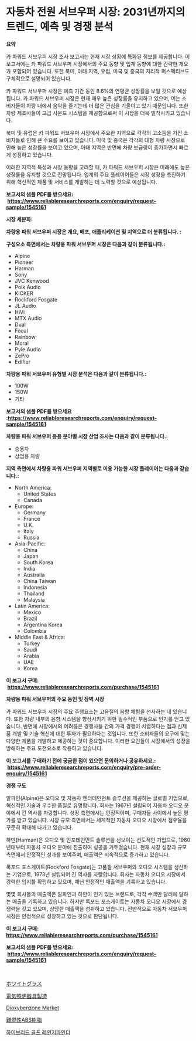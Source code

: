 <p><h1>자동차 전원 서브우퍼 시장: 2031년까지의 트렌드, 예측 및 경쟁 분석</h1></p><p><strong>요약</strong></p>
<p><p>카 파워드 서브우퍼 시장 조사 보고서는 현재 시장 상황에 특화된 정보를 제공합니다. 이 보고서에는 카 파워드 서브우퍼 시장에서의 주요 동향 및 업계 동향에 대한 간략한 개요가 포함되어 있습니다. 또한 북미, 아태 지역, 유럽, 미국 및 중국의 지리적 퍼스펙티브도 구체적으로 설명되어 있습니다.</p><p>카 파워드 서브우퍼 시장은 예측 기간 동안 8.6%의 연평균 성장률을 보일 것으로 예상됩니다. 카 파워드 서브우퍼 시장은 현재 매우 높은 성장률을 유지하고 있으며, 이는 소비자들이 차량 내에서 음악을 즐기는데 더 많은 관심을 기울이고 있기 때문입니다. 또한 차량 제조사들이 고급 사운드 시스템을 제공함으로써 이 시장을 더욱 밀착시키고 있습니다.</p><p>북미 및 유럽은 카 파워드 서브우퍼 시장에서 주요한 지역으로 각각의 고소듬을 가진 소비자들로 인해 큰 수요를 보이고 있습니다. 미국 및 중국은 각각의 대형 차량 시장으로 인해 높은 성장률을 보이고 있으며, 아태 지역은 반면에 차량 보급량이 증가하면서 빠르게 성장하고 있습니다.</p><p>이러한 지역적 특성과 시장 동향을 고려할 때, 카 파워드 서브우퍼 시장은 미래에도 높은 성장률을 유지할 것으로 전망됩니다. 업계의 주요 플레이어들은 시장 성장을 촉진하기 위해 혁신적인 제품 및 서비스를 개발하는 데 노력할 것으로 예상됩니다.</p></p>
<p><strong>보고서의 샘플 PDF를 받으세요: &nbsp;<a href="https://www.reliableresearchreports.com/enquiry/request-sample/1545161">https://www.reliableresearchreports.com/enquiry/request-sample/1545161</a></strong></p>
<p><strong>시장 세분화:</strong></p>
<p><strong> 차량용 파워 서브우퍼 시장은 개요, 배포, 애플리케이션 및 지역으로 더 분류됩니다. :</strong></p>
<p><strong>구성요소 측면에서는 차량용 파워 서브우퍼 시장은 다음과 같이 분류됩니다.:</strong></p>
<p><ul><li>Alpine</li><li>Pioneer</li><li>Harman</li><li>Sony</li><li>JVC Kenwood</li><li>Polk Audio</li><li>KICKER</li><li>Rockford Fosgate</li><li>JL Audio</li><li>HiVi</li><li>MTX Audio</li><li>Dual</li><li>Focal</li><li>Rainbow</li><li>Moral</li><li>Pyle Audio</li><li>ZePro</li><li>Edifier</li></ul></p>
<p><strong> 차량용 파워 서브우퍼 유형별 시장 분석은 다음과 같이 분류됩니다.:</strong></p>
<p><ul><li>100W</li><li>150W</li><li>기타</li></ul></p>
<p><strong>보고서의 샘플 PDF를 받으세요 :<a href="https://www.reliableresearchreports.com/enquiry/request-sample/1545161">https://www.reliableresearchreports.com/enquiry/request-sample/1545161</a></strong></p>
<p><strong> 차량용 파워 서브우퍼 응용 분야별 시장 산업 조사는 다음과 같이 분류됩니다.:</strong></p>
<p><ul><li>승용차</li><li>상업용 차량</li></ul></p>
<p><strong>지역 측면에서 차량용 파워 서브우퍼 지역별로 이용 가능한 시장 플레이어는 다음과 같습니다.:</strong></p>
<p><ul>
    <li>
        North America:
        <ul>
            <li>United States</li>
            <li>Canada</li>
        </ul>
    </li>
    <li>
        Europe:
        <ul>
            <li>Germany</li>
            <li>France</li>
            <li>U.K.</li>
            <li>Italy</li>
            <li>Russia</li>
        </ul>
    </li>
    <li>
        Asia-Pacific:
        <ul>
            <li>China</li>
            <li>Japan</li>
            <li>South Korea</li>
            <li>India</li>
            <li>Australia</li>
            <li>China Taiwan</li>
            <li>Indonesia</li>
            <li>Thailand</li>
            <li>Malaysia</li>
        </ul>
    </li>
    <li>
        Latin America:
        <ul>
            <li>Mexico</li>
            <li>Brazil</li>
            <li>Argentina Korea</li>
            <li>Colombia</li>
        </ul>
    </li>
    <li>
        Middle East & Africa:
        <ul>
            <li>Turkey</li>
            <li>Saudi</li>
            <li>Arabia</li>
            <li>UAE</li>
            <li>Korea</li>
        </ul>
    </li>
    </ul></p>
<p><strong>이 보고서 구매: &nbsp;<a href="https://www.reliableresearchreports.com/purchase/1545161">https://www.reliableresearchreports.com/purchase/1545161</a></strong></p>
<p><strong>차량용 파워 서브우퍼의 주요 동인 및 장벽 시장</strong></p>
<p><p>카 파워드 서브우퍼 시장의 주요 주행요소는 고음질의 음향 체험을 선사하는 데 있습니다. 또한 차량 내부의 음향 시스템을 향상시키기 위한 필수적인 부품으로 인기를 얻고 있습니다. 반면에 시장에서의 어려움은 경쟁사들 간의 가격 경쟁이 치열하다는 점과 신제품 개발 및 기술 혁신에 대한 투자가 필요하다는 것입니다. 또한 소비자들의 요구에 맞는 다양한 제품을 개발하고 제공하는 것이 중요합니다. 이러한 요인들이 시장에서의 성장을 방해하는 주요 도전요소로 작용하고 있습니다.</p></p>
<p><strong>이 보고서를 구매하기 전에 궁금한 점이 있으면 문의하거나 공유하세요.: &nbsp;<a href="https://www.reliableresearchreports.com/enquiry/pre-order-enquiry/1545161">https://www.reliableresearchreports.com/enquiry/pre-order-enquiry/1545161</a></strong></p>
<p><strong>경쟁 구도</strong></p>
<p><p>알파인(Alpine)은 오디오 및 자동차 엔터테인먼트 솔루션을 제공하는 글로벌 기업으로, 혁신적인 기술과 우수한 품질로 유명합니다. 회사는 1967년 설립되어 자동차 오디오 분야에서 긴 역사를 자랑합니다. 성장 측면에서는 안정적이며, 구매자들 사이에서 높은 평가를 받고 있습니다. 시장 규모 측면에서는 세계적인 자동차 오디오 시장에서 점유율을 꾸준히 확대해 나가고 있습니다.</p><p>하만(Harman)은 오디오 및 인포테인먼트 솔루션을 선보이는 선도적인 기업으로, 1980년대부터 자동차 오디오 분야에 진출하여 성공을 거두었습니다. 현재 시장 성장과 규모 측면에서 안정적인 성과를 보여주며, 매출액은 지속적으로 증가하고 있습니다.</p><p>록포드 포스게이트(Rockford Fosgate)는 고품질 서브우퍼와 오디오 시스템을 생산하는 기업으로, 1973년 설립되어 긴 역사를 자랑합니다. 회사는 자동차 오디오 시장에서 강력한 입지를 확립하고 있으며, 매년 안정적인 매출액을 기록하고 있습니다.</p><p>몇몇 회사들의 매출액은 알파인과 하만이 인기 있는 브랜드로, 각각 수백만 달러에 달하는 매출을 기록하고 있습니다. 하지만 록포드 포스게이트는 자동차 오디오 시장에서 경쟁력을 갖고 있으며, 상당한 매출액을 성취하고 있습니다. 전반적으로 자동차 서브우퍼 시장은 안정적으로 성장하고 있는 것으로 판단됩니다.</p></p>
<p><strong>이 보고서 구매: &nbsp; <a href="https://www.reliableresearchreports.com/purchase/1545161">https://www.reliableresearchreports.com/purchase/1545161</a></strong></p>
<p><strong>보고서의 샘플 PDF를 받으세요: &nbsp;<a href="https://www.reliableresearchreports.com/enquiry/request-sample/1545161">https://www.reliableresearchreports.com/enquiry/request-sample/1545161</a></strong><strong></strong></p>
<p>&nbsp;</p>
<p><p><a href="https://medium.com/@charm854/%E3%83%9B%E3%83%AF%E3%82%A4%E3%83%88%E3%82%B0%E3%83%A9%E3%82%B9%E5%B8%82%E5%A0%B4%E3%83%AC%E3%83%9D%E3%83%BC%E3%83%88%E3%81%AF-%E3%81%93%E3%81%AE%E5%B8%82%E5%A0%B4%E3%81%AE%E6%9C%80%E6%96%B0%E3%83%88%E3%83%AC%E3%83%B3%E3%83%89%E3%81%A8%E6%88%90%E9%95%B7%E6%A9%9F%E4%BC%9A%E3%82%92%E6%98%8E%E3%82%89%E3%81%8B%E3%81%AB%E3%81%97%E3%81%BE%E3%81%99-howaito-gurasu-shij%C5%8D-rip%C5%8Dto-wa-kono-shij%C5%8D-no-saishin-cef420854446">ホワイトグラス</a></p><p><a href="https://github.com/SantosDicki04/Market-Research-Report-List-1/blob/main/299116114944.md">電気照明器具製造</a></p><p><a href="https://faithful-glue-af3.notion.site/Dioxybenzone-Market-Size-Growth-Outlook-from-2024-to-2031-projecting-at-Market-s-Trends-Analysis-b-9bf669376e58492d96cdbfe0683d8def">Dioxybenzone Market</a></p><p><a href="https://medium.com/@vivakuvalis2005/%E9%98%BB%E7%87%83%E6%80%A7abs%E5%B8%82%E5%A0%B4%E3%82%A4%E3%83%B3%E3%82%B5%E3%82%A4%E3%83%88-%E5%B8%82%E5%A0%B4%E5%8B%95%E5%90%91-%E6%88%90%E9%95%B7-2024%E5%B9%B4%E3%81%8B%E3%82%892031%E5%B9%B4%E3%81%BE%E3%81%A7%E3%81%AE%E4%BA%88%E6%B8%AC-9d84e5c01d17">難燃性ABS樹脂</a></p><p><a href="https://github.com/mpodehpw07370073/Market-Research-Report-List-1/blob/main/405213413905.md">하이브리드 골프 레인지파인더</a></p></p>